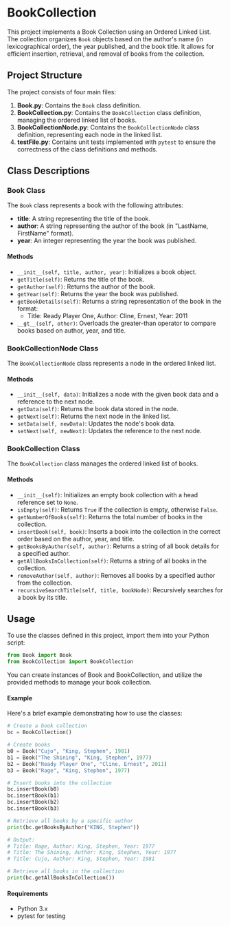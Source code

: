 # BookCollection

This project implements a Book Collection using an Ordered Linked List. The collection organizes `Book` objects based on the author's name (in lexicographical order), the year published, and the book title. It allows for efficient insertion, retrieval, and removal of books from the collection.

## Project Structure

The project consists of four main files:

1. **Book.py**: Contains the `Book` class definition.
2. **BookCollection.py**: Contains the `BookCollection` class definition, managing the ordered linked list of books.
3. **BookCollectionNode.py**: Contains the `BookCollectionNode` class definition, representing each node in the linked list.
4. **testFile.py**: Contains unit tests implemented with `pytest` to ensure the correctness of the class definitions and methods.

## Class Descriptions

### Book Class

The `Book` class represents a book with the following attributes:

- **title**: A string representing the title of the book.
- **author**: A string representing the author of the book (in "LastName, FirstName" format).
- **year**: An integer representing the year the book was published.

#### Methods

- `__init__(self, title, author, year)`: Initializes a book object.
- `getTitle(self)`: Returns the title of the book.
- `getAuthor(self)`: Returns the author of the book.
- `getYear(self)`: Returns the year the book was published.
- `getBookDetails(self)`: Returns a string representation of the book in the format:
    - Title: Ready Player One, Author: Cline, Ernest, Year: 2011
- `__gt__(self, other)`: Overloads the greater-than operator to compare books based on author, year, and title.

### BookCollectionNode Class

The `BookCollectionNode` class represents a node in the ordered linked list.

#### Methods

- `__init__(self, data)`: Initializes a node with the given book data and a reference to the next node.
- `getData(self)`: Returns the book data stored in the node.
- `getNext(self)`: Returns the next node in the linked list.
- `setData(self, newData)`: Updates the node's book data.
- `setNext(self, newNext)`: Updates the reference to the next node.

### BookCollection Class

The `BookCollection` class manages the ordered linked list of books.

#### Methods

- `__init__(self)`: Initializes an empty book collection with a head reference set to `None`.
- `isEmpty(self)`: Returns `True` if the collection is empty, otherwise `False`.
- `getNumberOfBooks(self)`: Returns the total number of books in the collection.
- `insertBook(self, book)`: Inserts a book into the collection in the correct order based on the author, year, and title.
- `getBooksByAuthor(self, author)`: Returns a string of all book details for a specified author.
- `getAllBooksInCollection(self)`: Returns a string of all books in the collection.
- `removeAuthor(self, author)`: Removes all books by a specified author from the collection.
- `recursiveSearchTitle(self, title, bookNode)`: Recursively searches for a book by its title.

## Usage

To use the classes defined in this project, import them into your Python script:

```python
from Book import Book
from BookCollection import BookCollection
```
You can create instances of Book and BookCollection, and utilize the provided methods to manage your book collection.

#### Example
Here's a brief example demonstrating how to use the classes:

```python
# Create a book collection
bc = BookCollection()

# Create books
b0 = Book("Cujo", "King, Stephen", 1981)
b1 = Book("The Shining", "King, Stephen", 1977)
b2 = Book("Ready Player One", "Cline, Ernest", 2011)
b3 = Book("Rage", "King, Stephen", 1977)

# Insert books into the collection
bc.insertBook(b0)
bc.insertBook(b1)
bc.insertBook(b2)
bc.insertBook(b3)

# Retrieve all books by a specific author
print(bc.getBooksByAuthor("KING, Stephen"))

# Output:
# Title: Rage, Author: King, Stephen, Year: 1977
# Title: The Shining, Author: King, Stephen, Year: 1977
# Title: Cujo, Author: King, Stephen, Year: 1981

# Retrieve all books in the collection
print(bc.getAllBooksInCollection())
```

#### Requirements
- Python 3.x
- pytest for testing




